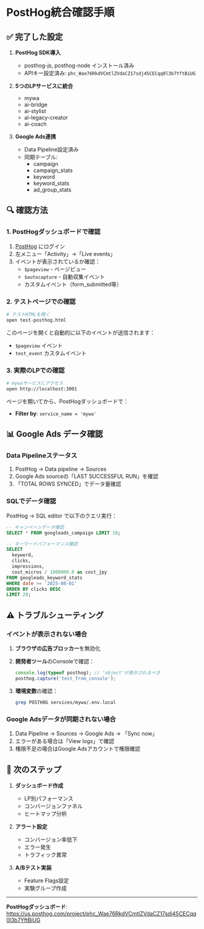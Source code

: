 # PostHog統合確認手順

## ✅ 完了した設定

1. **PostHog SDK導入**
   - posthog-js, posthog-node インストール済み
   - APIキー設定済み: `phc_Wae76RkdVCmtlZVdaCZ17sdj45CECqq0l3b7YftBiUG`

2. **5つのLPサービスに統合**
   - mywa
   - ai-bridge  
   - ai-stylist
   - ai-legacy-creator
   - ai-coach

3. **Google Ads連携**
   - Data Pipeline設定済み
   - 同期テーブル:
     - campaign
     - campaign_stats
     - keyword
     - keyword_stats
     - ad_group_stats

## 🔍 確認方法

### 1. PostHogダッシュボードで確認

1. [PostHog](https://us.posthog.com) にログイン
2. 左メニュー「Activity」→「Live events」
3. イベントが表示されているか確認：
   - `$pageview` - ページビュー
   - `$autocapture` - 自動収集イベント
   - カスタムイベント（form_submitted等）

### 2. テストページでの確認

```bash
# テストHTMLを開く
open test-posthog.html
```

このページを開くと自動的に以下のイベントが送信されます：
- `$pageview` イベント
- `test_event` カスタムイベント

### 3. 実際のLPでの確認

```bash
# mywaサービスにアクセス
open http://localhost:3001
```

ページを開いてから、PostHogダッシュボードで：
- **Filter by**: `service_name = 'mywa'`

## 📊 Google Ads データ確認

### Data Pipelineステータス

1. PostHog → Data pipeline → Sources
2. Google Ads sourceの「LAST SUCCESSFUL RUN」を確認
3. 「TOTAL ROWS SYNCED」でデータ量確認

### SQLでデータ確認

PostHog → SQL editor で以下のクエリ実行：

```sql
-- キャンペーンデータ確認
SELECT * FROM googleads_campaign LIMIT 10;

-- キーワードパフォーマンス確認
SELECT 
  keyword,
  clicks,
  impressions,
  cost_micros / 1000000.0 as cost_jpy
FROM googleads_keyword_stats
WHERE date >= '2025-08-01'
ORDER BY clicks DESC
LIMIT 20;
```

## ⚠️ トラブルシューティング

### イベントが表示されない場合

1. **ブラウザの広告ブロッカー**を無効化
2. **開発者ツール**のConsoleで確認：
   ```javascript
   console.log(typeof posthog); // 'object'が表示されるべき
   posthog.capture('test_from_console');
   ```

3. **環境変数**の確認：
   ```bash
   grep POSTHOG services/mywa/.env.local
   ```

### Google Adsデータが同期されない場合

1. Data Pipeline → Sources → Google Ads → 「Sync now」
2. エラーがある場合は「View logs」で確認
3. 権限不足の場合はGoogle Adsアカウントで権限確認

## 🎯 次のステップ

1. **ダッシュボード作成**
   - LP別パフォーマンス
   - コンバージョンファネル
   - ヒートマップ分析

2. **アラート設定**
   - コンバージョン率低下
   - エラー発生
   - トラフィック異常

3. **A/Bテスト実装**
   - Feature Flags設定
   - 実験グループ作成

---

**PostHogダッシュボード**: https://us.posthog.com/project/phc_Wae76RkdVCmtlZVdaCZ17sdj45CECqq0l3b7YftBiUG
